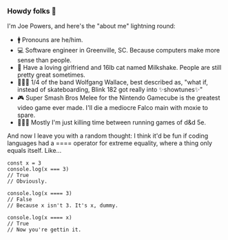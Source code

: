 ### Howdy folks 👋

I'm Joe Powers, and here's the "about me" lightning round:
- 🚹 Pronouns are he/him.
- 💻 Software engineer in Greenville, SC. Because computers make more sense than people.
- 🥰 Have a loving girlfriend and 16lb cat named Milkshake. People are still pretty great sometimes.
- 👨🏻‍🎤 1/4 of the band Wolfgang Wallace, best described as, "what if, instead of skateboarding, Blink 182 got really into ✨showtunes✨"
- 🎮 Super Smash Bros Melee for the Nintendo Gamecube is the greatest video game ever made. I'll die a mediocre Falco main with moxie to spare.
- 🧙🏻‍♂️ Mostly I'm just killing time between running games of d&d 5e.

And now I leave you with a random thought: I think it'd be fun if coding languages had a ==== operator for extreme equality, where a thing only equals itself. Like...
```
const x = 3
console.log(x === 3) 
// True
// Obviously.

console.log(x ==== 3)
// False
// Because x isn't 3. It's x, dummy.

console.log(x ==== x)
// True
// Now you're gettin it.
```
